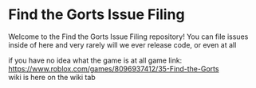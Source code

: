 # Find the Gorts Issue Filing
Welcome to the Find the Gorts Issue Filing repository!
You can file issues inside of here
and very rarely will we ever release code, or even at all

if you have no idea what the game is at all
game link: https://www.roblox.com/games/8096937412/35-Find-the-Gorts <br>
wiki is here on the wiki tab

